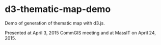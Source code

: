 # d3-thematic-map-demo
Demo of generation of thematic map with d3.js.

Presented at April 3, 2015 CommGIS meeting and at MassIT on April 24, 2015.
